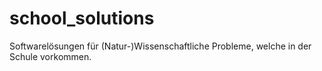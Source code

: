 # school_solutions
Softwarelösungen für (Natur-)Wissenschaftliche Probleme, welche in der Schule vorkommen.
